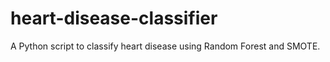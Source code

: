 # heart-disease-classifier
A Python script to classify heart disease using Random Forest and SMOTE.
